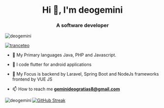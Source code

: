 <h1 align="center">Hi 👋, I'm deogemini</h1>
<h3 align="center">A software developer</h3>

<p align="left"> <img src="https://komarev.com/ghpvc/?username=deogemini&label=Profile%20views&color=0e75b6&style=flat" alt="deogemini" /> </p>



<p align="left"> <a href="https://twitter.com/tranceteo" target="blank"><img src="https://img.shields.io/twitter/follow/tranceteo?logo=twitter&style=for-the-badge" alt="tranceteo" /></a> </p>

- 💬 My Primary languages Java, PHP and Javascript.
- 📱 I code flutter for android applications
- 💬 My Focus is backend by Laravel, Spring Boot and NodeJs frameworks frontend by VUE JS

- 📫 How to reach me **geminideogratias8@gmail.com**


<p><img align="left" src="https://github-readme-stats.vercel.app/api/top-langs?username=deogemini&show_icons=true&locale=en&layout=compact" alt="deogemini" /></p>


[![GitHub Streak](https://streak-stats.demolab.com?user=deogemini&exclude_days=Sun%2CSat)](https://git.io/streak-stats)
